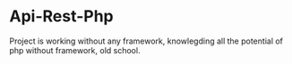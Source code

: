 # Api-Rest-Php
Project is working without any framework, knowlegding all the potential of php without framework, old school.
